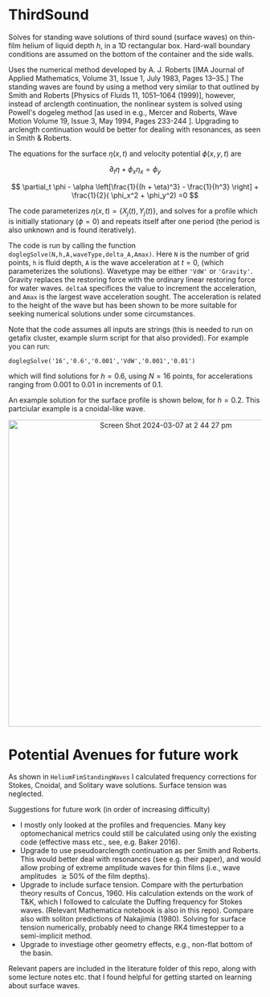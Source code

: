 # ThirdSound

Solves for standing wave solutions of third sound (surface waves) on thin-film helium of liquid depth $h$, in a 1D rectangular box. Hard-wall boundary conditions are assumed on the bottom of the container and the side walls. 

Uses the numerical method developed by A. J. Roberts [IMA Journal of Applied Mathematics, Volume 31, Issue 1, July 1983, Pages 13–35.] The standing waves are found by using a method very similar to that  outlined by Smith and Roberts [Physics of Fluids 11, 1051–1064 (1999)], however, instead of arclength continuation, the nonlinear system is solved using Powell's dogeleg method [as used in e.g., Mercer and Roberts, Wave Motion Volume 19, Issue 3, May 1994, Pages 233-244 ]. Upgrading to arclength continuation would be better for dealing with resonances, as seen in Smith & Roberts. 


The equations for the surface $\eta(x,t)$ and velocity potential $\phi(x,y,t)$ are 

$$ \partial_t \eta + \phi_x \eta_x = \phi_y$$

$$ \partial_t \phi - \alpha \left[\frac{1}{(h + \eta)^3} - \frac{1}{h^3} \right] + \frac{1}{2}( \phi_x^2 + \phi_y^2) =0  $$

The code parameterizes $\eta(x,t) = \{X_j(t), Y_j(t)\}$, and solves for a profile which is initially stationary ($\phi=0$) and repeats itself after one period (the period is also unknown and is found iteratively). 

The code is run by calling the function `doglegSolve(N,h,A,waveType,delta_A,Amax)`. Here `N` is the number of grid points, `h` is fluid depth, `A` is the wave acceleration at $t=0$, (which parameterizes the solutions). Wavetype may be either `'VdW'` or `'Gravity'`. Gravity replaces the restoring force with the ordinary linear restoring force for water waves. `deltaA` specifices the value to increment the acceleration, and `Amax` is the largest wave acceleration sought. The acceleration is related to the height of the wave but has been shown to be more suitable for seeking numerical solutions under some circumstances. 

Note that the code assumes all inputs are strings (this is needed to run on getafix cluster, example slurm script for that also provided). For example you can run:

`doglegSolve('16','0.6','0.001','VdW','0.001','0.01')`

which will find solutions for $h=0.6$, using $N=16$ points, for accelerations ranging from 0.001 to 0.01 in increments of 0.1.  


An example solution for the surface profile is shown below, for $h=0.2$. This partciular example is a cnoidal-like wave. 

<p align="center">
 <img width="611" alt="Screen Shot 2024-03-07 at 2 44 27 pm" src="https://github.com/Matt-Reeves/ThirdSound/assets/65841999/9a79b4a0-afb2-4a98-9194-c03124d58ca3">  
</p>

# Potential Avenues for future work

As shown in `HeliumFimStandingWaves` I calculated frequency corrections for Stokes, Cnoidal, and Solitary wave solutions. Surface tension was neglected. 

Suggestions for future work (in order of increasing difficulty)

- I mostly only looked at the profiles and frequencies. Many key optomechanical metrics could still be calculated using only the existing code (effective mass etc., see, e.g. Baker 2016).
- Upgrade to use pseudoarclength continuation as per Smith and Roberts. This would better deal with resonances (see e.g. their paper), and would allow probing of extreme amplitude waves for thin films (i.e., wave amplitudes $\gtrsim 50$% of the film depths).
- Upgrade to include surface tension. Compare with the perturbation theory results of Concus, 1960. His calculation extends on the work of T&K, which I followed to calculate the Duffing frequency for Stokes waves. (Relevant Mathematica notebook is also in this repo). Compare also with soliton predictions of Nakajimia (1980).  Solving for surface tension numerically, probably need to change RK4 timestepper to a semi-implicit method. 
- Upgrade to investiage other geometry effects, e.g., non-flat bottom of the basin. 


Relevant papers are included in the literature folder of this repo, along with some lecture notes etc.  that I found helpful for getting started on learning about surface waves. 


 
